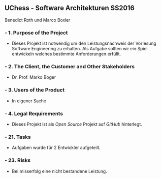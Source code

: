 ## UChess - Software Architekturen SS2016  ##
Benedict Roth und Marco Boxler


### - 1. Purpose of the Project ###
* Dieses Projekt ist notwendig um den Leistungsnachweis der Vorlesung Software Engineering zu erhalten. Als Aufgabe sollten wir ein Spiel entwickeln welches bestimmte Anforderungen erfüllt.
### - 2. The Client, the Customer and Other Stakeholders ###
* Dr. Prof. Marko Boger
### - 3. Users of the Product ###
* In eigener Sache
### - 4. Legal Requirements ###
- Dieses Projekt ist als *Open Source* Projekt auf *GitHub* hinterlegt.
### - 21. Tasks ###
- Aufgaben wurde für 2 Entwickler aufgeteilt.
### - 23. Risks ###
- Bei misserfolg eine nicht bestandene Leistung.

